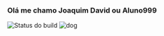 ### Olá me chamo Joaquim David ou Aluno999
![Status do build](https://img.shields.io/github/workflow/status/<Aluno999>/<seu-repositorio>/<nome-do-workflow>?label=build&logo=github)
![dog](https://imgur.com/drIYZm0.gif)
